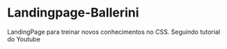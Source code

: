 # Landingpage-Ballerini
LandingPage para treinar novos conhecimentos no CSS. Seguindo tutorial do Youtube
